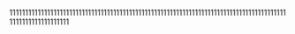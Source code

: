 11111111111111111111111111111111111111111111111111111111111111111111111111111111111111111111111111111111111
